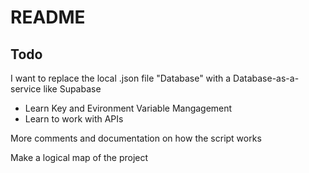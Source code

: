 # README

## Todo
I want to replace the local .json file "Database" with a Database-as-a-service like Supabase
- Learn Key and Evironment Variable Mangagement
- Learn to work with APIs

More comments and documentation on how the script works

Make a logical map of the project

